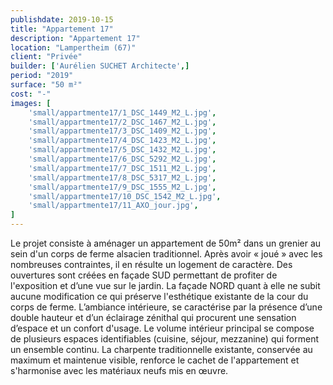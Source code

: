 ```yaml
---
publishdate: 2019-10-15
title: "Appartement 17"
description: "Appartement 17"
location: "Lampertheim (67)"
client: "Privée"
builder: ['Aurélien SUCHET Architecte',]
period: "2019"
surface: "50 m²"
cost: "-"
images: [
    'small/appartmente17/1_DSC_1449_M2_L.jpg',
    'small/appartmente17/2_DSC_1467_M2_L.jpg',
    'small/appartmente17/3_DSC_1409_M2_L.jpg',
    'small/appartmente17/4_DSC_1423_M2_L.jpg',
    'small/appartmente17/5_DSC_1432_M2_L.jpg',
    'small/appartmente17/6_DSC_5292_M2_L.jpg',
    'small/appartmente17/7_DSC_1511_M2_L.jpg',
    'small/appartmente17/8_DSC_5317_M2_L.jpg',
    'small/appartmente17/9_DSC_1555_M2_L.jpg',
    'small/appartmente17/10_DSC_1542_M2_L.jpg',
    'small/appartmente17/11_AXO_jour.jpg',
]
---
```

Le projet consiste à aménager un appartement de 50m² dans un grenier au sein d'un corps de ferme alsacien traditionnel. Après avoir « joué » avec les nombreuses contraintes, il en résulte un logement de caractère. Des ouvertures sont créées en façade SUD permettant de profiter de l'exposition et d’une vue sur le jardin. La façade NORD quant à elle ne subit aucune modification ce qui préserve l'esthétique existante de la cour du corps de ferme. L’ambiance intérieure, se caractérise par la présence d’une double hauteur et d’un éclairage zénithal qui procurent une sensation d’espace et un confort d'usage. Le volume intérieur principal se compose de plusieurs espaces identifiables (cuisine, séjour, mezzanine) qui forment un ensemble continu. La charpente traditionnelle existante, conservée au maximum et maintenue visible, renforce le cachet de l'appartement et s'harmonise avec les matériaux neufs mis en œuvre.